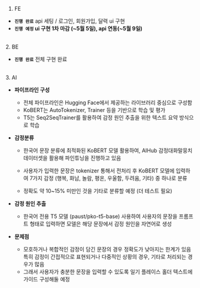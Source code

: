 1. FE

- **`진행 완료`** api 세팅 / 로그인, 회원가입, 달력 ui 구현
- **`진행 예정` ui 구현 1차 마감 (~5월 5일), api 연동(~5월 9일)**
  
<br />
2. BE

- **`진행 완료`** 전체 구현 완료
  
<br />
3. AI
   
- **파이프라인 구성**

    - 전체 파이프라인은 Hugging Face에서 제공하는 라이브러리 중심으로 구성함
    - KoBERT는 AutoTokenizer, Trainer 등을 기반으로 학습 및 평가
    - T5는 Seq2SeqTrainer를 활용하여 감정 원인 추출을 위한 텍스트 요약 방식으로 학습

- **감정분류**

    - 한국어 문장 분류에 최적화된 KoBERT 모델 활용하여, AIHub 감정대화말뭉치 데이터셋을 활용해 파인튜닝을 진행하고 있음
    - 사용자가 입력한 문장은 tokenizer 통해서 전처리 후 KoBERT 모델에 입력하여 7가지 감정 (행복, 화남, 놀람, 평온, 우울함, 두려움, 기타) 중 하나로 분류

    - 정확도 약 10~15% 미만인 것을 기타로 분류할 예정 (더 테스트 필요)

- **감정 원인 추출**

    - 한국어 전용 T5 모델 (paust/pko-t5-base) 사용하여 사용자의 문장을 프롬프트 형태로 입력하면 모델은 해당 문장에서 감정 원인을 자연어로 생성

- **문제점**

    - 모호하거나 복합적인 감정이 담긴 문장의 경우 정확도가 낮아지는 한계가 있음 특히 감정이 간접적으로 표현되거나 다중적인 상황의 경우, 기타로 처리되는 경우가 많음
    - 그래서 사용자가 충분한 문장을 입력할 수 있도록 일기 플레이스 홀더 텍스트에 가이드 구성해둘 예정
